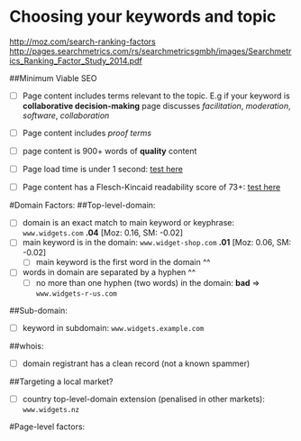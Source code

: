 # Choosing your keywords and topic


http://moz.com/search-ranking-factors
http://pages.searchmetrics.com/rs/searchmetricsgmbh/images/Searchmetrics_Ranking_Factor_Study_2014.pdf

##Minimum Viable SEO

- [ ] Page content includes terms relevant to the topic. E.g if your keyword is **collaborative decision-making** page discusses *facilitation*, *moderation*, *software*, *collaboration*
- [ ] Page content includes *proof terms* 
- [ ] page content is 900+ words of **quality** content
- [ ] Page load time is under 1 second: [test here](http://tools.pingdom.com/fpt/)
- [ ] Page content has a Flesch-Kincaid readability score of 73+: [test here](https://readability-score.com/)


#Domain Factors:
##Top-level-domain:
- [ ] domain is an exact match to main keyword or keyphrase: ```www.widgets.com``` **.04** [Moz: 0.16, SM: -0.02]
- [ ] main keyword is in the domain: ```www.widget-shop.com``` **.01** [Moz: 0.06, SM: -0.02]
    - [ ] main keyword is the first word in the domain ^^
- [ ] words in domain are separated by a hyphen ^^
    - [ ] no more than one hyphen (two words) in the domain: **bad** => ```www.widgets-r-us.com```

##Sub-domain:
- [ ] keyword in subdomain: ```www.widgets.example.com```

##whois:
- [ ] domain registrant has a clean record (not a known spammer)

##Targeting a local market?
- [ ] country top-level-domain extension (penalised in other markets): ```www.widgets.nz```

#Page-level factors:



